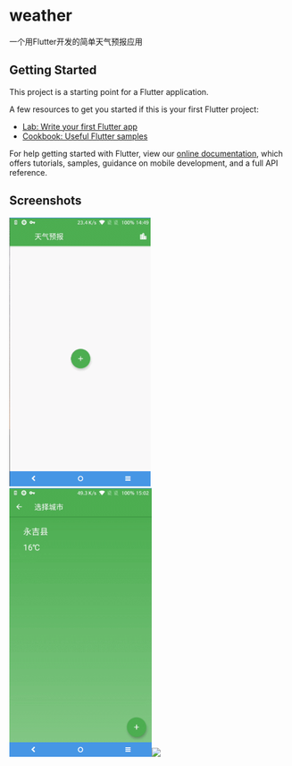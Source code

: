 # weather

一个用Flutter开发的简单天气预报应用

## Getting Started

This project is a starting point for a Flutter application.

A few resources to get you started if this is your first Flutter project:

- [Lab: Write your first Flutter app](https://flutter.dev/docs/get-started/codelab)
- [Cookbook: Useful Flutter samples](https://flutter.dev/docs/cookbook)

For help getting started with Flutter, view our 
[online documentation](https://flutter.dev/docs), which offers tutorials, 
samples, guidance on mobile development, and a full API reference.

## Screenshots
<img height="480px" src="screenshots/weather1.gif"><img height="480px" src="screenshots/weather2.gif"><img height="480px" src="screenshots/weather3.gif">
